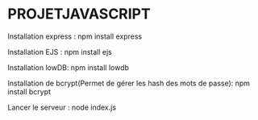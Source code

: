 # PROJETJAVASCRIPT


Installation express :
npm install express

Installation EJS :
npm install ejs

Installation lowDB:
npm install lowdb

Installation de bcrypt(Permet de gérer les hash des mots de passe):
npm install bcrypt 

Lancer le serveur :
node index.js
